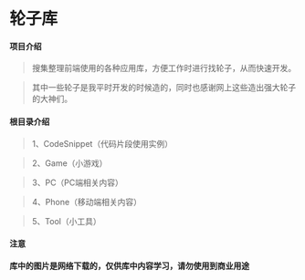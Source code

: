 # 轮子库

#### 项目介绍
> 搜集整理前端使用的各种应用库，方便工作时进行找轮子，从而快速开发。

> 其中一些轮子是我平时开发的时候造的，同时也感谢网上这些造出强大轮子的大神们。

#### 根目录介绍
> 1、CodeSnippet（代码片段使用实例）

> 2、Game（小游戏）

> 3、PC（PC端相关内容）

> 4、Phone（移动端相关内容）

> 5、Tool（小工具）

#### 注意

**库中的图片是网络下载的，仅供库中内容学习，请勿使用到商业用途**
